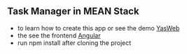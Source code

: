 ## Task Manager in MEAN Stack

- to learn how to create this app or see the demo [YasWeb](https://www.youtube.com/watch?v=V7byDPbe-AE&list=PL6WnVoBkDfDSdRNqHuOv293--rVHVRZoQ)
- the see the frontend [Angular](https://github.com/yassssser/Task-Manager-Frontend) 
- run npm install after cloning the project
